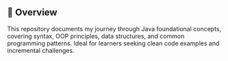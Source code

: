 ## 🎯 Overview 
This repository documents my journey through Java foundational concepts, covering syntax, OOP principles, data structures, and common programming patterns. Ideal for learners seeking clean code examples and incremental challenges.
 
